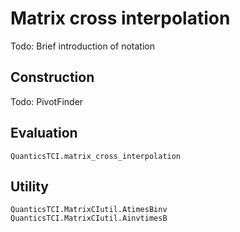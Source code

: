 # Matrix cross interpolation

Todo: Brief introduction of notation

## Construction

Todo: PivotFinder

## Evaluation

```@docs
QuanticsTCI.matrix_cross_interpolation
```

## Utility
```@docs
QuanticsTCI.MatrixCIutil.AtimesBinv
QuanticsTCI.MatrixCIutil.AinvtimesB
```